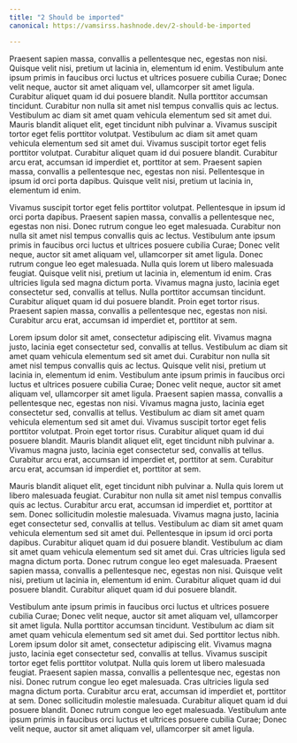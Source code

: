 ```yaml
---
title: "2 Should be imported"
canonical: https://vamsirss.hashnode.dev/2-should-be-imported

---
```


Praesent sapien massa, convallis a pellentesque nec, egestas non nisi. Quisque velit nisi, pretium ut lacinia in, elementum id enim. Vestibulum ante ipsum primis in faucibus orci luctus et ultrices posuere cubilia Curae; Donec velit neque, auctor sit amet aliquam vel, ullamcorper sit amet ligula. Curabitur aliquet quam id dui posuere blandit. Nulla porttitor accumsan tincidunt. Curabitur non nulla sit amet nisl tempus convallis quis ac lectus. Vestibulum ac diam sit amet quam vehicula elementum sed sit amet dui. Mauris blandit aliquet elit, eget tincidunt nibh pulvinar a. Vivamus suscipit tortor eget felis porttitor volutpat. Vestibulum ac diam sit amet quam vehicula elementum sed sit amet dui. Vivamus suscipit tortor eget felis porttitor volutpat. Curabitur aliquet quam id dui posuere blandit. Curabitur arcu erat, accumsan id imperdiet et, porttitor at sem. Praesent sapien massa, convallis a pellentesque nec, egestas non nisi. Pellentesque in ipsum id orci porta dapibus. Quisque velit nisi, pretium ut lacinia in, elementum id enim.

Vivamus suscipit tortor eget felis porttitor volutpat. Pellentesque in ipsum id orci porta dapibus. Praesent sapien massa, convallis a pellentesque nec, egestas non nisi. Donec rutrum congue leo eget malesuada. Curabitur non nulla sit amet nisl tempus convallis quis ac lectus. Vestibulum ante ipsum primis in faucibus orci luctus et ultrices posuere cubilia Curae; Donec velit neque, auctor sit amet aliquam vel, ullamcorper sit amet ligula. Donec rutrum congue leo eget malesuada. Nulla quis lorem ut libero malesuada feugiat. Quisque velit nisi, pretium ut lacinia in, elementum id enim. Cras ultricies ligula sed magna dictum porta. Vivamus magna justo, lacinia eget consectetur sed, convallis at tellus. Nulla porttitor accumsan tincidunt. Curabitur aliquet quam id dui posuere blandit. Proin eget tortor risus. Praesent sapien massa, convallis a pellentesque nec, egestas non nisi. Curabitur arcu erat, accumsan id imperdiet et, porttitor at sem.

Lorem ipsum dolor sit amet, consectetur adipiscing elit. Vivamus magna justo, lacinia eget consectetur sed, convallis at tellus. Vestibulum ac diam sit amet quam vehicula elementum sed sit amet dui. Curabitur non nulla sit amet nisl tempus convallis quis ac lectus. Quisque velit nisi, pretium ut lacinia in, elementum id enim. Vestibulum ante ipsum primis in faucibus orci luctus et ultrices posuere cubilia Curae; Donec velit neque, auctor sit amet aliquam vel, ullamcorper sit amet ligula. Praesent sapien massa, convallis a pellentesque nec, egestas non nisi. Vivamus magna justo, lacinia eget consectetur sed, convallis at tellus. Vestibulum ac diam sit amet quam vehicula elementum sed sit amet dui. Vivamus suscipit tortor eget felis porttitor volutpat. Proin eget tortor risus. Curabitur aliquet quam id dui posuere blandit. Mauris blandit aliquet elit, eget tincidunt nibh pulvinar a. Vivamus magna justo, lacinia eget consectetur sed, convallis at tellus. Curabitur arcu erat, accumsan id imperdiet et, porttitor at sem. Curabitur arcu erat, accumsan id imperdiet et, porttitor at sem.

Mauris blandit aliquet elit, eget tincidunt nibh pulvinar a. Nulla quis lorem ut libero malesuada feugiat. Curabitur non nulla sit amet nisl tempus convallis quis ac lectus. Curabitur arcu erat, accumsan id imperdiet et, porttitor at sem. Donec sollicitudin molestie malesuada. Vivamus magna justo, lacinia eget consectetur sed, convallis at tellus. Vestibulum ac diam sit amet quam vehicula elementum sed sit amet dui. Pellentesque in ipsum id orci porta dapibus. Curabitur aliquet quam id dui posuere blandit. Vestibulum ac diam sit amet quam vehicula elementum sed sit amet dui. Cras ultricies ligula sed magna dictum porta. Donec rutrum congue leo eget malesuada. Praesent sapien massa, convallis a pellentesque nec, egestas non nisi. Quisque velit nisi, pretium ut lacinia in, elementum id enim. Curabitur aliquet quam id dui posuere blandit. Curabitur aliquet quam id dui posuere blandit.

Vestibulum ante ipsum primis in faucibus orci luctus et ultrices posuere cubilia Curae; Donec velit neque, auctor sit amet aliquam vel, ullamcorper sit amet ligula. Nulla porttitor accumsan tincidunt. Vestibulum ac diam sit amet quam vehicula elementum sed sit amet dui. Sed porttitor lectus nibh. Lorem ipsum dolor sit amet, consectetur adipiscing elit. Vivamus magna justo, lacinia eget consectetur sed, convallis at tellus. Vivamus suscipit tortor eget felis porttitor volutpat. Nulla quis lorem ut libero malesuada feugiat. Praesent sapien massa, convallis a pellentesque nec, egestas non nisi. Donec rutrum congue leo eget malesuada. Cras ultricies ligula sed magna dictum porta. Curabitur arcu erat, accumsan id imperdiet et, porttitor at sem. Donec sollicitudin molestie malesuada. Curabitur aliquet quam id dui posuere blandit. Donec rutrum congue leo eget malesuada. Vestibulum ante ipsum primis in faucibus orci luctus et ultrices posuere cubilia Curae; Donec velit neque, auctor sit amet aliquam vel, ullamcorper sit amet ligula.